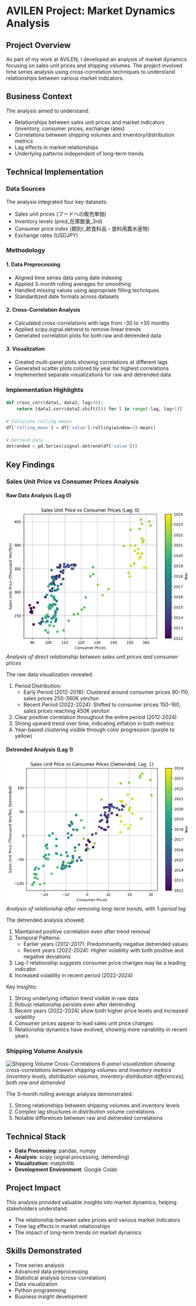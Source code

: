 # AVILEN Project: Market Dynamics Analysis

## Project Overview

As part of my work at AVILEN, I developed an analysis of market dynamics focusing on sales unit prices and shipping volumes. The project involved time series analysis using cross-correlation techniques to understand relationships between various market indicators.

## Business Context

The analysis aimed to understand:
- Relationships between sales unit prices and market indicators (inventory, consumer prices, exchange rates)
- Correlations between shipping volumes and inventory/distribution metrics
- Lag effects in market relationships
- Underlying patterns independent of long-term trends

## Technical Implementation

### Data Sources

The analysis integrated four key datasets:
- Sales unit prices (フードへの販売単価)
- Inventory levels (pred_在庫数量_3rd)
- Consumer price index (類別/_飲食料品・食料用農水産物)
- Exchange rates (USDJPY)

### Methodology

#### 1. Data Preprocessing
- Aligned time series data using date indexing
- Applied 3-month rolling averages for smoothing
- Handled missing values using appropriate filling techniques
- Standardized date formats across datasets

#### 2. Cross-Correlation Analysis
- Calculated cross-correlations with lags from -30 to +30 months
- Applied scipy.signal.detrend to remove linear trends
- Generated correlation plots for both raw and detrended data

#### 3. Visualization
- Created multi-panel plots showing correlations at different lags
- Generated scatter plots colored by year for highest correlations
- Implemented separate visualizations for raw and detrended data

### Implementation Highlights

```python
def cross_corr(data1, data2, lag=30):
    return [data1.corr(data2.shift(l)) for l in range(-lag, lag+1)]

# Calculate rolling means
df['rolling_mean'] = df['value'].rolling(window=3).mean()

# Detrend data
detrended = pd.Series(signal.detrend(df['value']))
```

## Key Findings

### Sales Unit Price vs Consumer Prices Analysis

#### Raw Data Analysis (Lag 0)
![Raw Correlation Analysis](raw_correlation.png)
*Analysis of direct relationship between sales unit prices and consumer prices*

The raw data visualization revealed:
1. Period Distribution:
   - Early Period (2012-2016): Clustered around consumer prices 90-110, sales prices 250-360K yen/ton
   - Recent Period (2022-2024): Shifted to consumer prices 150-160, sales prices reaching 450K yen/ton
2. Clear positive correlation throughout the entire period (2012-2024)
3. Strong upward trend over time, indicating inflation in both metrics
4. Year-based clustering visible through color progression (purple to yellow)

#### Detrended Analysis (Lag 1)
![Detrended Correlation Analysis](detrended_correlation.png)
*Analysis of relationship after removing long-term trends, with 1-period lag*

The detrended analysis showed:
1. Maintained positive correlation even after trend removal
2. Temporal Patterns:
   - Earlier years (2012-2017): Predominantly negative detrended values
   - Recent years (2022-2024): Higher volatility with both positive and negative deviations
3. Lag-1 relationship suggests consumer price changes may be a leading indicator
4. Increased volatility in recent period (2022-2024)

Key Insights:
1. Strong underlying inflation trend visible in raw data
2. Robust relationship persists even after detrending
3. Recent years (2022-2024) show both higher price levels and increased volatility
4. Consumer prices appear to lead sales unit price changes
5. Relationship dynamics have evolved, showing more variability in recent years

### Shipping Volume Analysis
![Shipping Volume Cross-Correlations](images/shipping_correlations.png)
*6-panel visualization showing cross-correlations between shipping volumes and inventory metrics (inventory levels, distribution volumes, inventory-distribution differences), both raw and detrended*

The 3-month rolling average analysis demonstrated:
1. Strong relationships between shipping volumes and inventory levels
2. Complex lag structures in distribution volume correlations
3. Notable differences between raw and detrended correlations

## Technical Stack

- **Data Processing**: pandas, numpy
- **Analysis**: scipy (signal processing, detrending)
- **Visualization**: matplotlib
- **Development Environment**: Google Colab

## Project Impact

This analysis provided valuable insights into market dynamics, helping stakeholders understand:
- The relationship between sales prices and various market indicators
- Time lag effects in market relationships
- The impact of long-term trends on market dynamics

## Skills Demonstrated

- Time series analysis
- Advanced data preprocessing
- Statistical analysis (cross-correlation)
- Data visualization
- Python programming
- Business insight development

